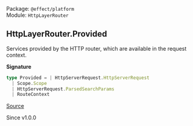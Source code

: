 Package: `@effect/platform`<br />
Module: `HttpLayerRouter`<br />

## HttpLayerRouter.Provided

Services provided by the HTTP router, which are available in the
request context.

**Signature**

```ts
type Provided = | HttpServerRequest.HttpServerRequest
  | Scope.Scope
  | HttpServerRequest.ParsedSearchParams
  | RouteContext
```

[Source](https://github.com/Effect-TS/effect/tree/main/packages/platform/src/HttpLayerRouter.ts#L455)

Since v1.0.0